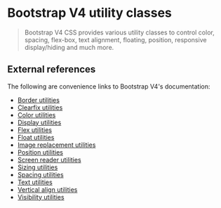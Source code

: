 # Bootstrap V4 utility classes

> Bootstrap V4 CSS provides various utility classes to control color, spacing, flex-box,
text alignment, floating, position, responsive display/hiding and much more.

## External references
The following are convenience links to Bootstrap V4's documentation:

- <a href="https://getbootstrap.com/docs/4.0/utilities/borders/" target="_blank">Border utilities</a>
- <a href="https://getbootstrap.com/docs/4.0/utilities/clearfix/" target="_blank">Clearfix utilities</a>
- <a href="https://getbootstrap.com/docs/4.0/utilities/colors/" target="_blank">Color utilities</a>
- <a href="https://getbootstrap.com/docs/4.0/utilities/display/" target="_blank">Display utilities</a>
- <a href="https://getbootstrap.com/docs/4.0/utilities/flex/" target="_blank">Flex utilities</a>
- <a href="https://getbootstrap.com/docs/4.0/utilities/float/" target="_blank">Float utilities</a>
- <a href="https://getbootstrap.com/docs/4.0/utilities/image-replacement/" target="_blank">Image replacement utilities</a>
- <a href="https://getbootstrap.com/docs/4.0/utilities/position/" target="_blank">Position utilities</a>
- <a href="https://getbootstrap.com/docs/4.0/utilities/screenreaders/" target="_blank">Screen reader utilities</a>
- <a href="https://getbootstrap.com/docs/4.0/utilities/sizing/" target="_blank">Sizing utilities</a>
- <a href="https://getbootstrap.com/docs/4.0/utilities/spacing/" target="_blank">Spacing utilities</a>
- <a href="https://getbootstrap.com/docs/4.0/utilities/text/" target="_blank">Text utilities</a>
- <a href="https://getbootstrap.com/docs/4.0/utilities/vertical-align/" target="_blank">Vertical align utilities</a>
- <a href="https://getbootstrap.com/docs/4.0/utilities/visibility/" target="_blank">Visibility utilities</a>
